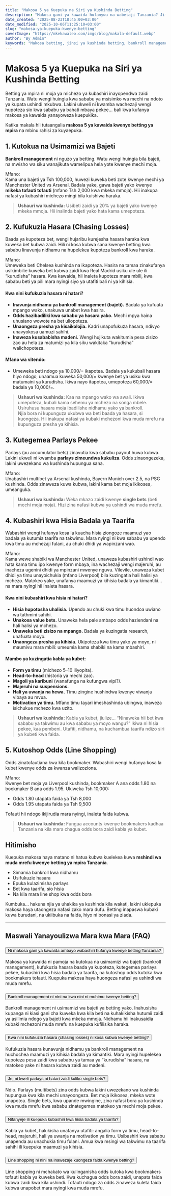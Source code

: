 ```yaml
---
title: "Makosa 5 ya Kuepuka na Siri ya Kushinda Betting"
description: "Makosa gani ya kawaida hufanywa na wabetaji Tanzania? Jifunze jinsi ya kuepuka makosa haya na mbinu za kushinda betting kwa nidhamu, utafiti na bankroll management bora."
date_created: "2025-08-23T18:45:00+03:00"
date_modified: "2025-10-06T11:25:10+03:00"
slug: "makosa-ya-kuepuka-kwenye-betting"
coverImage: "https://mkekawaleo.com/imgs/blog/makala-default.webp"
author: "By Admin"
keywords: "Makosa betting, jinsi ya kushinda betting, bankroll management, betting Tanzania, epuka parlays, over under betting"
---
```



# Makosa 5 ya Kuepuka na Siri ya Kushinda Betting

Betting ya mpira ni moja ya michezo ya kubashiri inayopendwa zaidi Tanzania. Watu wengi huingia kwa sababu ya msisimko wa mechi na ndoto ya kupata ushindi mkubwa. Lakini ukweli ni kwamba wachezaji wengi hupoteza sio kwa sababu ya bahati mbaya pekee... bali kwa kufanya makosa ya kawaida yanayoweza kuepukika.

Katika makala hii tutaangalia **makosa 5 ya kawaida kwenye betting ya mpira** na mbinu rahisi za kuyaepuka.  


## 1. Kutokua na Usimamizi wa Bajeti

**Bankroll management** ni nguzo ya betting. Watu wengi huingia bila bajeti, na mwisho wa siku wanajikuta wamelipua hela yote kwenye mechi moja.

Mfano:  
Kama una bajeti ya Tsh 100,000, huwezi kuweka beti zote kwenye mechi ya Manchester United vs Arsenal. Badala yake, gawa bajeti yako kwenye **mikeka tofauti tofauti** (mfano Tsh 2,000 kwa mkeka mmoja). Hii inakupa nafasi ya kubashiri michezo mingi bila kuishiwa haraka.

> **Ushauri wa kushinda:** Usibeti zaidi ya 20% ya bajeti yako kwenye mkeka mmoja. Hii inalinda bajeti yako hata kama umepoteza.


## 2. Kufukuzia Hasara (Chasing Losses)

Baada ya kupoteza bet, wengi hujaribu kurejesha hasara haraka kwa kuweka bet kubwa zaidi. Hili ni kosa kubwa sana kwenye betting kwa sababu linavunja nidhamu na hupelekea kupoteza bankroll kwa haraka.

Mfano:  
Umeweka beti Chelsea kushinda na ikapoteza. Hasira na tamaa zinakufanya usikimbilie kuweka bet kubwa zaidi kwa Real Madrid usiku ule ule ili “kurudisha” hasara. Kwa kawaida, hii inaleta kupoteza mara mbili, kwa sababu beti ya pili mara nyingi siyo ya utafiti bali ni ya kihisia.

#### Kwa nini kufukuzia hasara ni hatari?
- **Inavunja nidhamu ya bankroll management (bajeti).** Badala ya kufuata mpango wako, unakuwa unabet kwa hasira.  
- **Odds hazibadiliki kwa sababu ya hasara yako.** Mechi mpya haina uhusiano wowote na bet uliopoteza.  
- **Unaongeza presha ya kisaikolojia.** Kadri unapofukuza hasara, ndivyo unavyokosa uamuzi sahihi.  
- **Inaweza kusababisha madeni.** Wengi hujikuta wakitumia pesa zisizo zao au hela za matumizi ya kila siku wakitaka “kurudisha” walichopoteza.  

#### Mfano wa vitendo:
- Umeweka beti ndogo ya 10,000/= ikapotea. Badala ya kukubali hasara hiyo ndogo, unaamua kuweka 50,000/= kwenye bet ya usiku kwa matumaini ya kurudisha. Ikiwa nayo itapotea, umepoteza 60,000/= badala ya 10,000/=.  

> **Ushauri wa kushinda:** Kaa na mpango wako wa awali. Ikiwa umepoteza, kubali kama sehemu ya mchezo na songa mbele. Usiruhusu hasara moja ibadilishe nidhamu yako ya bankroll.  
Njia bora ni kupunguza ukubwa wa beti baada ya hasara, si kuongeza. Hii inakupa nafasi ya kubaki mchezoni kwa muda mrefu na kupunguza presha ya kihisia.


## 3. Kutegemea Parlays Pekee

Parlays (au accumulator bets) zinavutia kwa sababu payout huwa kubwa. Lakini ukweli ni kwamba **parlays zimeundwa kukuliza**. Odds zinaongezeka, lakini uwezekano wa kushinda hupungua sana.

Mfano:  
Unabashiri multibet ya Arsenal kushinda, Bayern Munich over 2.5, na PSG kushinda. Odds zinaweza kuwa kubwa, lakini kama bet moja ikikosea, umeanguka.  

> **Ushauri wa kushinda:** Weka mkazo zaidi kwenye **single bets** (beti mechi moja moja). Hizi zina nafasi kubwa ya ushindi wa muda mrefu.


## 4. Kubashiri kwa Hisia Badala ya Taarifa

Wabashiri wengi hufanya kosa la kuacha hisia ziongoze maamuzi yao badala ya kutumia taarifa na takwimu. Mara nyingi ni kwa sababu ya upendo kwa timu au mchezaji fulani, au chuki dhidi ya wapinzani wao.  

Mfano:  
Kama wewe shabiki wa Manchester United, unaweza kubashiri ushindi wao hata kama timu ipo kwenye form mbaya, ina wachezaji wengi majeruhi, au inacheza ugenini dhidi ya mpinzani mwenye nguvu. Vilevile, unaweza kubet dhidi ya timu unayoichukia (mfano Liverpool) bila kuzingatia hali halisi ya mchezo. Matokeo yake, unafanya maamuzi ya kihisia badala ya kimantiki... na mara nyingi hii inaleta hasara.  

#### Kwa nini kubashiri kwa hisia ni hatari?
- **Hisia hupotosha uhalisia.** Upendo au chuki kwa timu huondoa uwiano wa tathmini sahihi.  
- **Unakosa value bets.** Unaweka hela pale ambapo odds haziendani na hali halisi ya mchezo.  
- **Unaweka beti zisizo na mpango.** Badala ya kuzingatia research, unafuata moyo.  
- **Unaongeza presha ya kihisia.** Ukipoteza kwa timu yako ya moyo, ni maumivu mara mbili: umeumia kama shabiki na kama mbashiri.  

#### Mambo ya kuzingatia kabla ya kubet:
- **Form ya timu** (michezo 5–10 iliyopita).  
- **Head-to-head** (historia ya mechi zao).  
- **Magoli ya karibuni** (wanafunga na kufungwa vipi?).  
- **Majeruhi na suspensions.**  
- **Hali ya uwanja na hewa.** Timu zingine hushindwa kwenye viwanja vibaya au mvua.  
- **Motivation ya timu.** Mfano timu tayari imeshashinda ubingwa, inaweza isichukue mchezo kwa uzito.  

> **Ushauri wa kushinda:** Kabla ya kubet, jiulize... “Ninaweka hii bet kwa sababu ya takwimu au kwa sababu ya moyo wangu?” Ikiwa ni hisia pekee, kaa pembeni. Utafiti, nidhamu, na kuchambua taarifa ndizo siri ya kubeti kwa faida.


## 5. Kutoshop Odds (Line Shopping)

Odds zinatofautiana kwa kila bookmaker. Wabashiri wengi hufanya kosa la kubet kwenye odds za kwanza walizoziona.

Mfano:  
Kwenye bet moja ya Liverpool kushinda, bookmaker A ana odds 1.80 na bookmaker B ana odds 1.95. Ukiweka Tsh 10,000:  
- Odds 1.80 utapata faida ya Tsh 8,000  
- Odds 1.95 utapata faida ya Tsh 9,500  

Tofauti hii ndogo ikijirudia mara nyingi, inaleta faida kubwa.  

> **Ushauri wa kushinda:** Fungua accounts kwenye bookmakers kadhaa Tanzania na kila mara chagua odds bora zaidi kabla ya kubet.


## Hitimisho

Kuepuka makosa haya matano ni hatua kubwa kuelekea kuwa **mshindi wa muda mrefu kwenye betting ya mpira Tanzania**.  

- Simamia bankroll kwa nidhamu  
- Usifukuzie hasara  
- Epuka kulazimisha parlays  
- Bet kwa taarifa, sio hisia  
- Na kila mara line shop kwa odds bora  

Kumbuka... hakuna njia ya uhakika ya kushinda kila wakati, lakini ukiepuka makosa haya utaongeza nafasi zako mara dufu. Betting inapaswa kubaki kuwa burudani, na ukiibuka na faida, hiyo ni bonasi ya ziada.


---

<section itemscope itemtype="https://schema.org/FAQPage">
  <h2><i class="fas fa-question-circle me-2 text-warning"></i> Maswali Yanayoulizwa Mara kwa Mara (FAQ)</h2>

  <div class="accordion accordion-flush" id="faqAccordion">
    <!-- Q1 -->
    <div class="accordion-item" itemscope itemprop="mainEntity" itemtype="https://schema.org/Question">
      <h3 class="accordion-header" id="faqHeading1">
        <button class="accordion-button collapsed" type="button" data-bs-toggle="collapse" data-bs-target="#faqCollapse1" aria-expanded="false" aria-controls="faqCollapse1" itemprop="name">
          Ni makosa gani ya kawaida ambayo wabashiri hufanya kwenye betting Tanzania?
        </button>
      </h3>
      <div id="faqCollapse1" class="accordion-collapse collapse" aria-labelledby="faqHeading1" data-bs-parent="#faqAccordion">
        <div class="accordion-body" itemscope itemprop="acceptedAnswer" itemtype="https://schema.org/Answer">
          <p itemprop="text">
            Makosa ya kawaida ni pamoja na kutokua na usimamizi wa bajeti (bankroll management), kufukuzia hasara baada ya kupoteza, kutegemea parlays pekee, kubashiri kwa hisia badala ya taarifa, na kutoshop odds kutoka kwa bookmakers tofauti. Kuepuka makosa haya huongeza nafasi ya ushindi wa muda mrefu.
          </p>
        </div>
      </div>
    </div>
    <!-- Q2 -->
    <div class="accordion-item" itemscope itemprop="mainEntity" itemtype="https://schema.org/Question">
      <h3 class="accordion-header" id="faqHeading2">
        <button class="accordion-button collapsed" type="button" data-bs-toggle="collapse" data-bs-target="#faqCollapse2" aria-expanded="false" aria-controls="faqCollapse2" itemprop="name">
          Bankroll management ni nini na kwa nini ni muhimu kwenye betting?
        </button>
      </h3>
      <div id="faqCollapse2" class="accordion-collapse collapse" aria-labelledby="faqHeading2" data-bs-parent="#faqAccordion">
        <div class="accordion-body" itemscope itemprop="acceptedAnswer" itemtype="https://schema.org/Answer">
          <p itemprop="text">
            Bankroll management ni usimamizi wa bajeti ya betting yako. Inahusisha kupanga ni kiasi gani cha kuweka kwa kila beti na kuhakikisha hutumii zaidi ya asilimia ndogo ya bajeti kwa mkeka mmoja. Nidhamu hii inakusaidia kubaki mchezoni muda mrefu na kuepuka kufilisika haraka.
          </p>
        </div>
      </div>
    </div>
    <!-- Q3 -->
    <div class="accordion-item" itemscope itemprop="mainEntity" itemtype="https://schema.org/Question">
      <h3 class="accordion-header" id="faqHeading3">
        <button class="accordion-button collapsed" type="button" data-bs-toggle="collapse" data-bs-target="#faqCollapse3" aria-expanded="false" aria-controls="faqCollapse3" itemprop="name">
          Kwa nini kufukuzia hasara (chasing losses) ni kosa kubwa kwenye betting?
        </button>
      </h3>
      <div id="faqCollapse3" class="accordion-collapse collapse" aria-labelledby="faqHeading3" data-bs-parent="#faqAccordion">
        <div class="accordion-body" itemscope itemprop="acceptedAnswer" itemtype="https://schema.org/Answer">
          <p itemprop="text">
            Kufukuzia hasara kunavunja nidhamu ya bankroll management na huchochea maamuzi ya kihisia badala ya kimantiki. Mara nyingi hupelekea kupoteza pesa zaidi kwa sababu ya tamaa ya “kurudisha” hasara, na matokeo yake ni hasara kubwa zaidi au madeni.
          </p>
        </div>
      </div>
    </div>
    <!-- Q4 -->
    <div class="accordion-item" itemscope itemprop="mainEntity" itemtype="https://schema.org/Question">
      <h3 class="accordion-header" id="faqHeading4">
        <button class="accordion-button collapsed" type="button" data-bs-toggle="collapse" data-bs-target="#faqCollapse4" aria-expanded="false" aria-controls="faqCollapse4" itemprop="name">
          Je, ni kweli parlays ni hatari zaidi kuliko single bets?
        </button>
      </h3>
      <div id="faqCollapse4" class="accordion-collapse collapse" aria-labelledby="faqHeading4" data-bs-parent="#faqAccordion">
        <div class="accordion-body" itemscope itemprop="acceptedAnswer" itemtype="https://schema.org/Answer">
          <p itemprop="text">
            Ndio. Parlays (multibets) zina odds kubwa lakini uwezekano wa kushinda hupungua kwa kila mechi unayoongeza. Bet moja ikikosea, mkeka wote unapotea. Single bets, kwa upande mwingine, zina nafasi bora ya kushinda kwa muda mrefu kwa sababu zinategemea matokeo ya mechi moja pekee.
          </p>
        </div>
      </div>
    </div>
    <!-- Q5 -->
    <div class="accordion-item" itemscope itemprop="mainEntity" itemtype="https://schema.org/Question">
      <h3 class="accordion-header" id="faqHeading5">
        <button class="accordion-button collapsed" type="button" data-bs-toggle="collapse" data-bs-target="#faqCollapse5" aria-expanded="false" aria-controls="faqCollapse5" itemprop="name">
          Nifanyeje ili kuepuka kubashiri kwa hisia badala ya taarifa?
        </button>
      </h3>
      <div id="faqCollapse5" class="accordion-collapse collapse" aria-labelledby="faqHeading5" data-bs-parent="#faqAccordion">
        <div class="accordion-body" itemscope itemprop="acceptedAnswer" itemtype="https://schema.org/Answer">
          <p itemprop="text">
            Kabla ya kubet, hakikisha unafanya utafiti: angalia form ya timu, head-to-head, majeruhi, hali ya uwanja na motivation ya timu. Usibashiri kwa sababu unapenda au unachukia timu fulani. Amua kwa msingi wa takwimu na taarifa sahihi ili kuepuka maamuzi ya kihisia.
          </p>
        </div>
      </div>
    </div>
    <!-- Q6 -->
    <div class="accordion-item" itemscope itemprop="mainEntity" itemtype="https://schema.org/Question">
      <h3 class="accordion-header" id="faqHeading6">
        <button class="accordion-button collapsed" type="button" data-bs-toggle="collapse" data-bs-target="#faqCollapse6" aria-expanded="false" aria-controls="faqCollapse6" itemprop="name">
          Line shopping ni nini na inawezaje kuongeza faida kwenye betting?
        </button>
      </h3>
      <div id="faqCollapse6" class="accordion-collapse collapse" aria-labelledby="faqHeading6" data-bs-parent="#faqAccordion">
        <div class="accordion-body" itemscope itemprop="acceptedAnswer" itemtype="https://schema.org/Answer">
          <p itemprop="text">
            Line shopping ni mchakato wa kulinganisha odds kutoka kwa bookmakers tofauti kabla ya kuweka beti. Kwa kuchagua odds bora zaidi, unapata faida kubwa zaidi kwa kila ushindi. Tofauti ndogo za odds zinaweza kuleta faida kubwa unapobet mara nyingi kwa muda mrefu.
          </p>
        </div>
      </div>
    </div>
  </div>
</section>